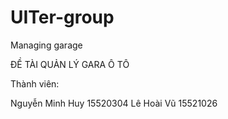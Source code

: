 # UITer-group
Managing garage

ĐỀ TÀI QUẢN LÝ GARA Ô TÔ

Thành viên:

Nguyễn Minh Huy 15520304
Lê Hoài Vũ 15521026
